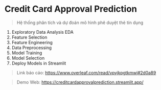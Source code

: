 # Credit Card Approval Prediction
> Hệ thống phân tích và dự đoán mô hình phê duyệt thẻ tín dụng

1. Exploratory Data Analysis EDA
2. Feature Selection
3. Feature Engineering 
4. Data Preprocessing
5. Model Training
6. Model Selection
7. Deploy Models in Streamlit

> Link báo cáo: https://www.overleaf.com/read/vpvjkpgtkmwj#2d0a89

> Demo Web: https://creditcardapprovalprediction.streamlit.app/ 